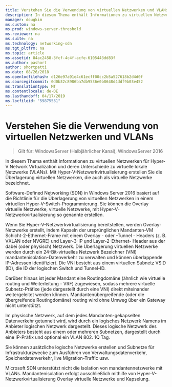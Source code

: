 ```yaml
---
title: Verstehen Sie die Verwendung von virtuellen Netzwerken und VLANs
description: In diesem Thema enthält Informationen zu virtuellen Netzwerken für Hyper-V Network Virtualization und deren Unterschiede zu virtuelle lokale Netzwerke (VLANs). Mit Hyper-V-Netzwerkvirtualisierung erstellen Sie die Überlagerung virtuellen Netzwerken, die auch als virtuelle Netzwerke bezeichnet.
manager: dougkim
ms.custom: na
ms.prod: windows-server-threshold
ms.reviewer: na
ms.suite: na
ms.technology: networking-sdn
ms.tgt_pltfrm: na
ms.topic: article
ms.assetid: 84ac2458-3fcf-4c4f-acfe-6105443dd83f
ms.author: pashort
author: shortpatti
ms.date: 08/26/2018
ms.openlocfilehash: d126e97a91e4c61ecff00cc2b5a527618b2d4d0f
ms.sourcegitcommit: 0d0b32c8986ba7db9536e0b8648d4ddf9b03e452
ms.translationtype: MT
ms.contentlocale: de-DE
ms.lasthandoff: 04/17/2019
ms.locfileid: "59875531"
---
```

# <a name="understand-the-usage-of-virtual-networks-and-vlans"></a>Verstehen Sie die Verwendung von virtuellen Netzwerken und VLANs

>Gilt für: WindowsServer (Halbjährlicher Kanal), WindowsServer 2016

In diesem Thema enthält Informationen zu virtuellen Netzwerken für Hyper-V Network Virtualization und deren Unterschiede zu virtuelle lokale Netzwerke (VLANs). Mit Hyper-V-Netzwerkvirtualisierung erstellen Sie die Überlagerung virtuellen Netzwerken, die auch als virtuelle Netzwerke bezeichnet.



  
Software-Defined Networking (SDN) in Windows Server 2016 basiert auf die Richtlinie für die Überlagerung von virtuellen Netzwerken in einem virtuellen Hyper-V-Switch-Programmierung. Sie können die Overlay virtuelle Netzwerke, virtuelle Netzwerke, mit Hyper-V-Netzwerkvirtualisierung so genannte erstellen. 
  
Wenn Sie Hyper-V-Netzwerkvirtualisierung bereitstellen, werden Overlay-Netzwerke erstellt, indem Kapseln der ursprünglichen Mandanten-VM Schicht-2-Ethernet-Frame mit einem Overlay - oder -Tunnel - Headers (z. B. VXLAN oder NVGRE) und Layer-3-IP und Layer-2-Ethernet- Header aus der dabei (oder physisch) Netzwerk. Die Überlagerung virtuellen Netzwerke werden durch ein 24-Bit-virtuelles Netzwerk Bezeichner (VNI) mandantenisolation-Datenverkehr zu verwalten und können überlappende IP-Adressen identifiziert. Die VNI besteht aus einem virtuellen Subnetz VSID (ID), die ID der logischen Switch und Tunnel-ID.  
  
Darüber hinaus ist jeder Mandant eine Routingdomäne (ähnlich wie virtuelle routing und Weiterleitung - VRF) zugewiesen, sodass mehrere virtuelle Subnetz-Präfixe (jede dargestellt durch eine VNI) direkt miteinander weitergeleitet werden können. Mandantenübergreifende (oder die übergreifende Routingdomäne) routing wird ohne Umweg über ein Gateway nicht unterstützt.   
  
Im physische Netzwerk, auf dem jedes Mandanten-gekapselten Datenverkehr getunnelt wird, wird durch ein logisches Netzwerk Namens im Anbieter logischen Netzwerk dargestellt. Dieses logische Netzwerk des Anbieters besteht aus einem oder mehreren Subnetzen, dargestellt durch eine IP-Präfix und optional ein VLAN 802. 1Q Tag.  
  
Sie können zusätzliche logische Netzwerke erstellen und Subnetze für Infrastrukturzwecke zum Ausführen von Verwaltungsdatenverkehr, Speicherdatenverkehr, live Migration-Traffic usw.  
  
Microsoft SDN unterstützt nicht die Isolation von mandantennetzwerke mit VLANs. Mandantenisolation erfolgt ausschließlich mithilfe von Hyper-V-Netzwerkvirtualisierung Overlay virtuelle Netzwerke und Kapselung. 


